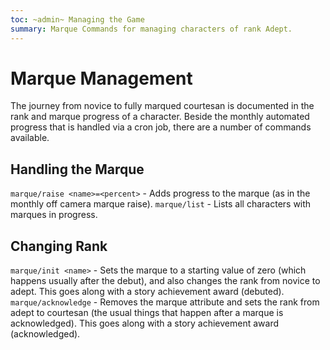 ```yaml
---
toc: ~admin~ Managing the Game
summary: Marque Commands for managing characters of rank Adept.
---
```

# Marque Management
The journey from novice to fully marqued courtesan is documented in the rank and marque progress of a character. Beside the monthly automated progress that is handled via a cron job, there are a number of commands available.

## Handling the Marque
`marque/raise <name>=<percent>` - Adds progress to the marque (as in the monthly off camera marque raise).
`marque/list` - Lists all characters with marques in progress.

## Changing Rank
`marque/init <name>` - Sets the marque to a starting value of zero (which happens usually after the debut), and also changes the rank from novice to adept. This goes along with a story achievement award (debuted).
`marque/acknowledge` - Removes the marque attribute and sets the rank from adept to courtesan (the usual things that happen after a marque is acknowledged). This goes along with a story achievement award (acknowledged).
